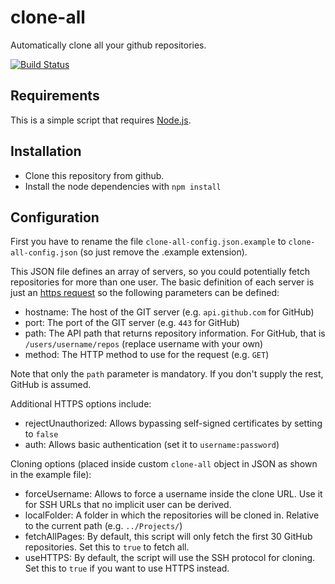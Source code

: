 clone-all
=========

Automatically clone all your github repositories.

[![Build Status](https://travis-ci.org/ngeor/clone-all.svg?branch=master)](https://travis-ci.org/ngeor/clone-all)


Requirements
------------

This is a simple script that requires [Node.js](http://nodejs.org/).

Installation
------------

- Clone this repository from github.
- Install the node dependencies with `npm install`

Configuration
-------------

First you have to rename the file `clone-all-config.json.example` to
`clone-all-config.json` (so just remove the .example extension).

This JSON file defines an array of servers, so you could potentially fetch
repositories for more than one user. The basic definition of each server is just
an [https request](http://nodejs.org/api/https.html#https_https_request_options_callback) so the following
parameters can be defined:

- hostname: The host of the GIT server (e.g. `api.github.com` for GitHub)
- port: The port of the GIT server (e.g. `443` for GitHub)
- path: The API path that returns repository information. For GitHub, that is `/users/username/repos` (replace username with your own)
- method: The HTTP method to use for the request (e.g. `GET`)

Note that only the `path` parameter is mandatory. If you don't supply the rest, GitHub is assumed.

Additional HTTPS options include:

- rejectUnauthorized: Allows bypassing self-signed certificates by setting to `false`
- auth: Allows basic authentication (set it to `username:password`)

Cloning options (placed inside custom `clone-all` object in JSON as shown in the example file):

- forceUsername: Allows to force a username inside the clone URL. Use it for SSH URLs that no implicit user can be derived.
- localFolder: A folder in which the repositories will be cloned in. Relative to the current path (e.g. `../Projects/`)
- fetchAllPages: By default, this script will only fetch the first 30 GitHub repositories. Set this to `true` to fetch all.
- useHTTPS: By default, the script will use the SSH protocol for cloning. Set this to `true` if you want to use HTTPS instead.
